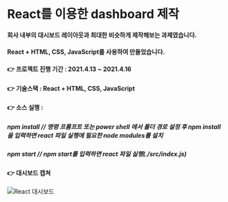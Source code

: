 # React를 이용한 dashboard 제작
#### 회사 내부의 대시보드 레이아웃과 최대한 비슷하게 제작해보는 과제였습니다.
#### React + HTML, CSS, JavaScript를 사용하여 만들었습니다.
#### 👉 프로젝트 진행 기간 : 2021.4.13 ~ 2021.4.16
#### 👉 기술스택 : React + HTML, CSS, JavaScript
#### 👉 소스 실행 :
##### npm install    // 명령 프롬프트 또는 power shell 에서 폴더 경로 설정 후 npm install을 입력하면 react 파일 실행에 필요한 node modules를 설치
##### npm start     // npm start를 입력하면 react 파일 실행(./src/index.js)
#### 👉 대시보드 캡쳐
![React 대시보드](https://user-images.githubusercontent.com/60170616/122669523-c6a92300-d1f8-11eb-84c1-7f25eb36afe4.png)
